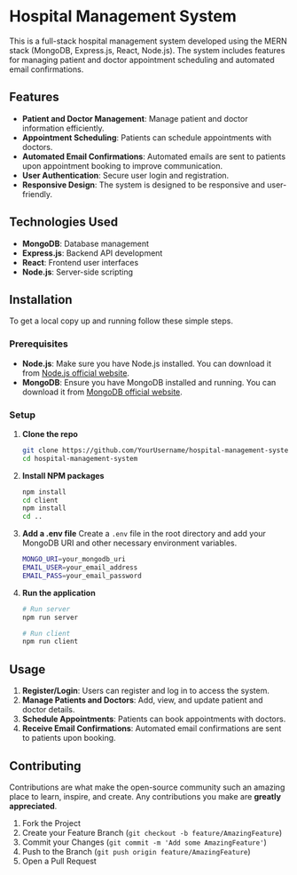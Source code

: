 # Hospital Management System

This is a full-stack hospital management system developed using the MERN stack (MongoDB, Express.js, React, Node.js). The system includes features for managing patient and doctor appointment scheduling and automated email confirmations.

## Features

- **Patient and Doctor Management**: Manage patient and doctor information efficiently.
- **Appointment Scheduling**: Patients can schedule appointments with doctors.
- **Automated Email Confirmations**: Automated emails are sent to patients upon appointment booking to improve communication.
- **User Authentication**: Secure user login and registration.
- **Responsive Design**: The system is designed to be responsive and user-friendly.

## Technologies Used

- **MongoDB**: Database management
- **Express.js**: Backend API development
- **React**: Frontend user interfaces
- **Node.js**: Server-side scripting

## Installation

To get a local copy up and running follow these simple steps.

### Prerequisites

- **Node.js**: Make sure you have Node.js installed. You can download it from [Node.js official website](https://nodejs.org/).
- **MongoDB**: Ensure you have MongoDB installed and running. You can download it from [MongoDB official website](https://www.mongodb.com/).

### Setup

1. **Clone the repo**
   ```sh
   git clone https://github.com/YourUsername/hospital-management-system.git
   cd hospital-management-system
   ```

2. **Install NPM packages**
   ```sh
   npm install
   cd client
   npm install
   cd ..
   ```

3. **Add a .env file**
   Create a `.env` file in the root directory and add your MongoDB URI and other necessary environment variables.
   ```sh
   MONGO_URI=your_mongodb_uri
   EMAIL_USER=your_email_address
   EMAIL_PASS=your_email_password
   ```

4. **Run the application**
   ```sh
   # Run server
   npm run server
   
   # Run client
   npm run client
   ```

## Usage

1. **Register/Login**: Users can register and log in to access the system.
2. **Manage Patients and Doctors**: Add, view, and update patient and doctor details.
3. **Schedule Appointments**: Patients can book appointments with doctors.
4. **Receive Email Confirmations**: Automated email confirmations are sent to patients upon booking.

## Contributing

Contributions are what make the open-source community such an amazing place to learn, inspire, and create. Any contributions you make are **greatly appreciated**.

1. Fork the Project
2. Create your Feature Branch (`git checkout -b feature/AmazingFeature`)
3. Commit your Changes (`git commit -m 'Add some AmazingFeature'`)
4. Push to the Branch (`git push origin feature/AmazingFeature`)
5. Open a Pull Request

